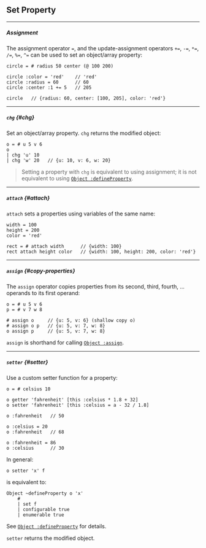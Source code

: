 ## Set Property

---

##### Assignment

The assignment operator `=`, and the update-assignment operators `+=`, `-=`, `*=`, `/=`, `%=`, `^=` can be used to set an object/array property:

```
circle = # radius 50 center (@ 100 200)

circle :color = 'red'    // 'red'
circle :radius = 60      // 60
circle :center :1 += 5   // 205

circle   // {radius: 60, center: [100, 205], color: 'red'}
```

---

##### `chg` {#chg}

Set an object/array property. `chg` returns the modified object:

```
o = # u 5 v 6
o 
| chg 'u' 10
| chg 'w' 20   // {u: 10, v: 6, w: 20} 
```

> Setting a property with `chg` is equivalent to using assignment; it is not equivalent to using [`Object :defineProperty`](https://developer.mozilla.org/en-US/docs/Web/JavaScript/Reference/Global_Objects/Object/defineProperty).

---

##### `attach` {#attach}

`attach` sets a properties using variables of the same name:

```
width = 100
height = 200
color = 'red'

rect = # attach width      // {width: 100}
rect attach height color   // {width: 100, height: 200, color: 'red'}
```

---

##### `assign` {#copy-properties}

The `assign` operator copies properties from its second, third, fourth, ... operands to its first operand:

```
o = # u 5 v 6
p = # v 7 w 8

# assign o     // {u: 5, v: 6} (shallow copy o)
# assign o p   // {u: 5, v: 7, w: 8}
o assign p     // {u: 5, v: 7, w: 8}
```

`assign` is shorthand for calling [`Object :assign`](https://developer.mozilla.org/en-US/docs/Web/JavaScript/Reference/Global_Objects/Object/assign).

---

##### `setter` {#setter}

Use a custom setter function for a property:

```
o = # celsius 10

o getter 'fahrenheit' [this :celsius * 1.8 + 32]
o setter 'fahrenheit' [this :celsius = a - 32 / 1.8]

o :fahrenheit   // 50

o :celsius = 20
o :fahrenheit   // 68

o :fahrenheit = 86
o :celsius      // 30
```

In general:

```
o setter 'x' f
```

is equivalent to:

```
Object ~defineProperty o 'x'
    #
    | set f
    | configurable true
    | enumerable true
```

See [`Object :defineProperty`](https://developer.mozilla.org/en-US/docs/Web/JavaScript/Reference/Global_Objects/Object/defineProperty) for details.

`setter` returns the modified object.